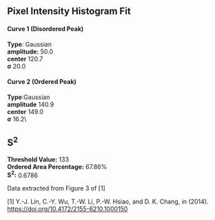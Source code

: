 ## Pixel Intensity Histogram Fit

#### Curve 1 (Disordered Peak)
**Type**: Gaussian\
**amplitude:** 50.0\
**center** 120.7\
**σ** 20.0


#### Curve 2 (Ordered Peak)
**Type**:Gaussian\
**amplitude** 140.9\
**center** 149.0\
**σ** 16.2\


## S<sup>2</sup>
**Threshold Value:** 133\
**Ordered Area Percentage:** 67.86%\
**S<sup>2</sup>:** 0.6786




Data extracted from Figure 3 of [1]


[1] Y.-J. Lin, C.-Y. Wu, T.-W. Li, P.-W. Hsiao, and D. K. Chang, in (2014).
https://doi.org/10.4172/2155-6210.1000150
